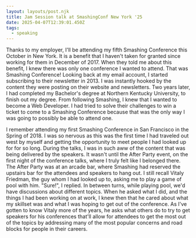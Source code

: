 ```yaml
---
layout: layouts/post.njk
title: Jam Session talk at SmashingConf New York '25
date: 2025-04-07T12:39:01.450Z
tags:
  - speaking
---
```

T﻿hanks to my employer, I'll be attending my fifth Smashing Conference this October in New York. It is a benefit that I haven't taken for granted since working for them in December of 2017. When they told me about this benefit, I knew there was only one conference I wanted to attend. That was Smashing Conference! Looking back at my email account, I started subscribing to their newsletter in 2013. I was instantly hooked by the content they were posting on their website and newsletters. Two years later, I had completed my Bachelor's degree at Northern Kentucky University, to finish out my degree. From following Smashing, I knew that I wanted to become a Web Developer. I had tried to solve their challenges to win a ticket to come to a Smashing Conference because that was the only way I was going to possibly be able to attend one. 

I﻿ remember attending my first Smashing Conference in San Francisco in the Spring of 2018. I was so nervous as this was the first time I had traveled out west by myself and getting the opportunity to meet people I had looked up for for so long. During the talks, I was in such aww of the content that was being delivered by the speakers. It wasn't until the After Party event, on the first night of the conference talks, where I truly felt like I belonged there. The After Party was at an arcade bar, where Smashing had reserved the upstairs bar for the attendees and speakers to hang out. I still recall Vitaly Friedman, the guy whom I had looked up to, asking me to play a game of pool with him. "Sure!", I replied. In between turns, while playing pool, we'd have discussions about different topics. When he asked what I did, and the things I had been working on at work, I knew then that he cared about what my skillset was and what I was hoping to get out of the conference. As I've gotten to know Vitaly more of the years, he asks what others do to try to get speakers for his conferences that'll allow for attendees to get the most out of the topics by addressing many of the most popular concerns and road blocks for people in their careers.